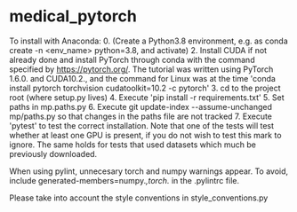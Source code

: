 # medical_pytorch

To install with Anaconda:
0. (Create a Python3.8 environment, e.g. as conda create -n <env_name> python=3.8, and activate)
2. Install CUDA if not already done and install PyTorch through conda with the command specified by https://pytorch.org/. The tutorial was written using PyTorch 1.6.0. and CUDA10.2., and the command for Linux was at the time 'conda install pytorch torchvision cudatoolkit=10.2 -c pytorch'
3. cd to the project root (where setup.py lives)
4. Execute 'pip install -r requirements.txt'
5. Set paths in mp.paths.py
6. Execute git update-index --assume-unchanged mp/paths.py so that changes in the paths file are not tracked
7. Execute 'pytest' to test the correct installation. Note that one of the tests will test whether at least one GPU is present, if you do not wish to test this mark to ignore. The same holds for tests that used datasets which much be previously downloaded.

When using pylint, unnecesary torch and numpy warnings appear. To avoid, include generated-members=numpy.*,torch.* in the .pylintrc file.


Please take into account the style conventions in style_conventions.py
